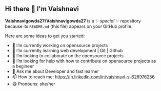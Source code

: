 ## Hi there 👋 I'm Vaishnavi


**Vaishnavigowda27/Vaishnavigowda27** is a ✨ _special_ ✨ repository because its `README.md` (this file) appears on your GitHub profile.

Here are some ideas to get you started:

- 🔭 I’m currently working on opensource projects
- 🌱 I’m currently learning web development | Git | Github
- 👯 I’m looking to collaborate on the opensource projects
- 🤔 I’m looking for help with how to contribute on opensource projects as a begineer
- 💬 Ask me about Developer and fast learner
- 📫 How to reach me: https://in.linkedin.com/in/vaishnavi-s-626976256
- 😄 Pronouns: she/her


